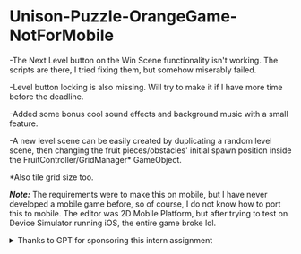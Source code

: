 # Unison-Puzzle-OrangeGame-NotForMobile
-The Next Level button on the Win Scene functionality isn't working. The scripts are there, I tried fixing them, but somehow miserably failed.

-Level button locking is also missing. Will try to make it if I have more time before the deadline.

-Added some bonus cool sound effects and background music with a small feature.

-A new level scene can be easily created by duplicating a random level scene, then changing the fruit pieces/obstacles' initial spawn position inside the FruitController/GridManager* GameObject.

*Also tile grid size too.

***Note:*** The requirements were to make this on mobile, but I have never developed a mobile game before, so of course, I do not know how to port this to mobile. The editor was 2D Mobile Platform, but after trying to test on Device Simulator running iOS, the entire game broke lol.

<details>
  <summary>Thanks to GPT for sponsoring this intern assignment</summary>
</details>
